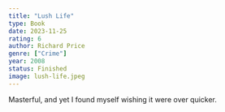 ```yaml
---
title: "Lush Life"
type: Book
date: 2023-11-25
rating: 6
author: Richard Price
genre: ["Crime"]
year: 2008
status: Finished
image: lush-life.jpeg
---
```


Masterful, and yet I found myself wishing it were over quicker.
